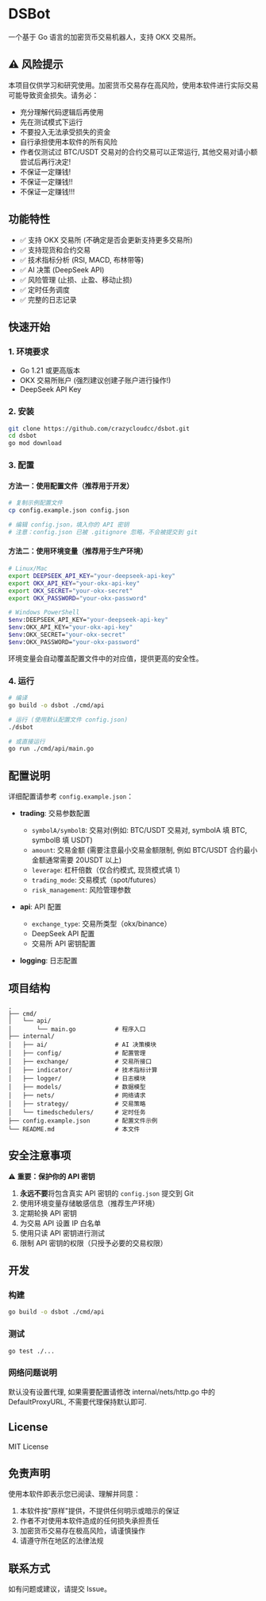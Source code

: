# DSBot

一个基于 Go 语言的加密货币交易机器人，支持 OKX 交易所。

## ⚠️ 风险提示

本项目仅供学习和研究使用。加密货币交易存在高风险，使用本软件进行实际交易可能导致资金损失。请务必：

- 充分理解代码逻辑后再使用
- 先在测试模式下运行
- 不要投入无法承受损失的资金
- 自行承担使用本软件的所有风险
- 作者仅测试过 BTC/USDT 交易对的合约交易可以正常运行, 其他交易对请小额尝试后再行决定!
- 不保证一定赚钱!
- 不保证一定赚钱!!
- 不保证一定赚钱!!!

## 功能特性

- ✅ 支持 OKX 交易所 (不确定是否会更新支持更多交易所)
- ✅ 支持现货和合约交易
- ✅ 技术指标分析 (RSI, MACD, 布林带等)
- ✅ AI 决策 (DeepSeek API)
- ✅ 风险管理 (止损、止盈、移动止损)
- ✅ 定时任务调度
- ✅ 完整的日志记录

## 快速开始

### 1. 环境要求

- Go 1.21 或更高版本
- OKX 交易所账户 (强烈建议创建子账户进行操作!)
- DeepSeek API Key

### 2. 安装

```bash
git clone https://github.com/crazycloudcc/dsbot.git
cd dsbot
go mod download
```

### 3. 配置

#### 方法一：使用配置文件（推荐用于开发）

```bash
# 复制示例配置文件
cp config.example.json config.json

# 编辑 config.json，填入你的 API 密钥
# 注意：config.json 已被 .gitignore 忽略，不会被提交到 git
```

#### 方法二：使用环境变量（推荐用于生产环境）

```bash
# Linux/Mac
export DEEPSEEK_API_KEY="your-deepseek-api-key"
export OKX_API_KEY="your-okx-api-key"
export OKX_SECRET="your-okx-secret"
export OKX_PASSWORD="your-okx-password"

# Windows PowerShell
$env:DEEPSEEK_API_KEY="your-deepseek-api-key"
$env:OKX_API_KEY="your-okx-api-key"
$env:OKX_SECRET="your-okx-secret"
$env:OKX_PASSWORD="your-okx-password"
```

环境变量会自动覆盖配置文件中的对应值，提供更高的安全性。

### 4. 运行

```bash
# 编译
go build -o dsbot ./cmd/api

# 运行 (使用默认配置文件 config.json)
./dsbot

# 或直接运行
go run ./cmd/api/main.go
```

## 配置说明

详细配置请参考 `config.example.json`：

- **trading**: 交易参数配置

  - `symbolA/symbolB`: 交易对(例如: BTC/USDT 交易对, symbolA 填 BTC, symbolB 填 USDT)
  - `amount`: 交易金额 (需要注意最小交易金额限制, 例如 BTC/USDT 合约最小金额通常需要 20USDT 以上)
  - `leverage`: 杠杆倍数（仅合约模式, 现货模式填 1）
  - `trading_mode`: 交易模式（spot/futures）
  - `risk_management`: 风险管理参数

- **api**: API 配置

  - `exchange_type`: 交易所类型（okx/binance）
  - DeepSeek API 配置
  - 交易所 API 密钥配置

- **logging**: 日志配置

## 项目结构

```
.
├── cmd/
│   └── api/
│       └── main.go           # 程序入口
├── internal/
│   ├── ai/                   # AI 决策模块
│   ├── config/               # 配置管理
│   ├── exchange/             # 交易所接口
│   ├── indicator/            # 技术指标计算
│   ├── logger/               # 日志模块
│   ├── models/               # 数据模型
│   ├── nets/                 # 网络请求
│   ├── strategy/             # 交易策略
│   └── timedschedulers/      # 定时任务
├── config.example.json       # 配置文件示例
└── README.md                 # 本文件
```

## 安全注意事项

⚠️ **重要：保护你的 API 密钥**

1. **永远不要**将包含真实 API 密钥的 `config.json` 提交到 Git
2. 使用环境变量存储敏感信息（推荐生产环境）
3. 定期轮换 API 密钥
4. 为交易 API 设置 IP 白名单
5. 使用只读 API 密钥进行测试
6. 限制 API 密钥的权限（只授予必要的交易权限）

## 开发

### 构建

```bash
go build -o dsbot ./cmd/api
```

### 测试

```bash
go test ./...
```

### 网络问题说明

默认没有设置代理, 如果需要配置请修改 internal/nets/http.go 中的 DefaultProxyURL, 不需要代理保持默认即可.

## License

MIT License

## 免责声明

使用本软件即表示您已阅读、理解并同意：

1. 本软件按"原样"提供，不提供任何明示或暗示的保证
2. 作者不对使用本软件造成的任何损失承担责任
3. 加密货币交易存在极高风险，请谨慎操作
4. 请遵守所在地区的法律法规

## 联系方式

如有问题或建议，请提交 Issue。
